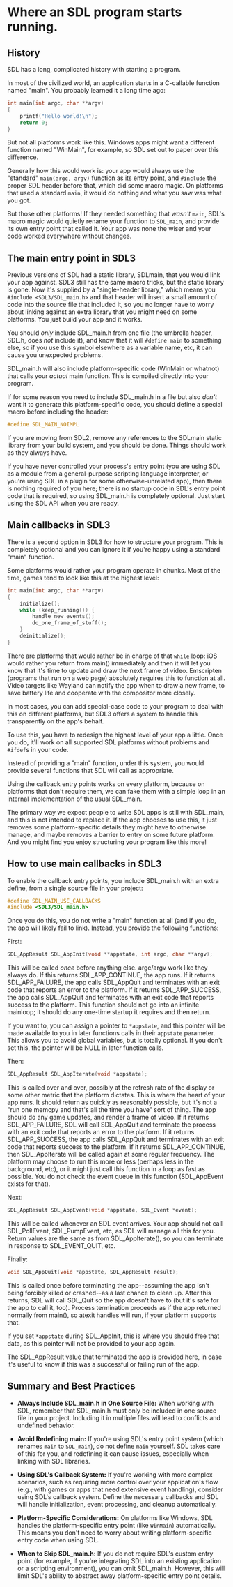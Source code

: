 # Where an SDL program starts running.

## History

SDL has a long, complicated history with starting a program.

In most of the civilized world, an application starts in a C-callable
function named "main". You probably learned it a long time ago:

```c
int main(int argc, char **argv)
{
    printf("Hello world!\n");
    return 0;
}
```

But not all platforms work like this. Windows apps might want a different
function named "WinMain", for example, so SDL set out to paper over this
difference.

Generally how this would work is: your app would always use the "standard"
`main(argc, argv)` function as its entry point, and `#include` the proper
SDL header before that, which did some macro magic. On platforms that used
a standard `main`, it would do nothing and what you saw was what you got.

But those other platforms! If they needed something that _wasn't_ `main`,
SDL's macro magic would quietly rename your function to `SDL_main`, and
provide its own entry point that called it. Your app was none the wiser and
your code worked everywhere without changes.


## The main entry point in SDL3

Previous versions of SDL had a static library, SDLmain, that you would link
your app against. SDL3 still has the same macro tricks, but the static library
is gone. Now it's supplied by a "single-header library," which means you
`#include <SDL3/SDL_main.h>` and that header will insert a small amount of
code into the source file that included it, so you no longer have to worry
about linking against an extra library that you might need on some platforms.
You just build your app and it works.

You should _only_ include SDL_main.h from one file (the umbrella header,
SDL.h, does _not_ include it), and know that it will `#define main` to
something else, so if you use this symbol elsewhere as a variable name, etc,
it can cause you unexpected problems.

SDL_main.h will also include platform-specific code (WinMain or whatnot) that
calls your _actual_ main function. This is compiled directly into your
program.

If for some reason you need to include SDL_main.h in a file but also _don't_
want it to generate this platform-specific code, you should define a special
macro before including the header:


```c
#define SDL_MAIN_NOIMPL
```

If you are moving from SDL2, remove any references to the SDLmain static
library from your build system, and you should be done. Things should work as
they always have.

If you have never controlled your process's entry point (you are using SDL
as a module from a general-purpose scripting language interpreter, or you're
using SDL in a plugin for some otherwise-unrelated app), then there is nothing
required of you here; there is no startup code in SDL's entry point code that
is required, so using SDL_main.h is completely optional. Just start using
the SDL API when you are ready.


## Main callbacks in SDL3

There is a second option in SDL3 for how to structure your program. This is
completely optional and you can ignore it if you're happy using a standard
"main" function.

Some platforms would rather your program operate in chunks. Most of the time,
games tend to look like this at the highest level:

```c
int main(int argc, char **argv)
{
    initialize();
    while (keep_running()) {
        handle_new_events();
        do_one_frame_of_stuff();
    }
    deinitialize();
}
```

There are platforms that would rather be in charge of that `while` loop:
iOS would rather you return from main() immediately and then it will let you
know that it's time to update and draw the next frame of video. Emscripten
(programs that run on a web page) absolutely requires this to function at all.
Video targets like Wayland can notify the app when to draw a new frame, to
save battery life and cooperate with the compositor more closely.

In most cases, you can add special-case code to your program to deal with this
on different platforms, but SDL3 offers a system to handle this transparently on
the app's behalf.

To use this, you have to redesign the highest level of your app a little. Once
you do, it'll work on all supported SDL platforms without problems and
`#ifdef`s in your code.

Instead of providing a "main" function, under this system, you would provide
several functions that SDL will call as appropriate.

Using the callback entry points works on every platform, because on platforms
that don't require them, we can fake them with a simple loop in an internal
implementation of the usual SDL_main.

The primary way we expect people to write SDL apps is still with SDL_main, and
this is not intended to replace it. If the app chooses to use this, it just
removes some platform-specific details they might have to otherwise manage,
and maybe removes a barrier to entry on some future platform. And you might
find you enjoy structuring your program like this more!


## How to use main callbacks in SDL3

To enable the callback entry points, you include SDL_main.h with an extra define,
from a single source file in your project:

```c
#define SDL_MAIN_USE_CALLBACKS
#include <SDL3/SDL_main.h>
```

Once you do this, you do not write a "main" function at all (and if you do,
the app will likely fail to link). Instead, you provide the following
functions:

First:

```c
SDL_AppResult SDL_AppInit(void **appstate, int argc, char **argv);
```

This will be called _once_ before anything else. argc/argv work like they
always do. If this returns SDL_APP_CONTINUE, the app runs. If it returns
SDL_APP_FAILURE, the app calls SDL_AppQuit and terminates with an exit
code that reports an error to the platform. If it returns SDL_APP_SUCCESS,
the app calls SDL_AppQuit and terminates with an exit code that reports
success to the platform. This function should not go into an infinite
mainloop; it should do any one-time startup it requires and then return.

If you want to, you can assign a pointer to `*appstate`, and this pointer
will be made available to you in later functions calls in their `appstate`
parameter. This allows you to avoid global variables, but is totally
optional. If you don't set this, the pointer will be NULL in later function
calls.


Then:

```c
SDL_AppResult SDL_AppIterate(void *appstate);
```

This is called over and over, possibly at the refresh rate of the display or
some other metric that the platform dictates. This is where the heart of your
app runs. It should return as quickly as reasonably possible, but it's not a
"run one memcpy and that's all the time you have" sort of thing. The app
should do any game updates, and render a frame of video. If it returns
SDL_APP_FAILURE, SDL will call SDL_AppQuit and terminate the process with an
exit code that reports an error to the platform. If it returns
SDL_APP_SUCCESS, the app calls SDL_AppQuit and terminates with an exit code
that reports success to the platform. If it returns SDL_APP_CONTINUE, then
SDL_AppIterate will be called again at some regular frequency. The platform
may choose to run this more or less (perhaps less in the background, etc),
or it might just call this function in a loop as fast as possible. You do
not check the  event queue in this function (SDL_AppEvent exists for that).

Next:

```c
SDL_AppResult SDL_AppEvent(void *appstate, SDL_Event *event);
```

This will be called whenever an SDL event arrives. Your app should not call
SDL_PollEvent, SDL_PumpEvent, etc, as  SDL will manage all this for you. Return
values are the same as from SDL_AppIterate(), so you can terminate in response
to SDL_EVENT_QUIT, etc.


Finally:

```c
void SDL_AppQuit(void *appstate, SDL_AppResult result);
```

This is called once before terminating the app--assuming the app isn't being
forcibly killed or crashed--as a last chance to clean up. After this returns,
SDL will call SDL_Quit so the app doesn't have to (but it's safe for the app
to call it, too). Process termination proceeds as if the app returned normally
from main(), so atexit handles will run, if your platform supports that.

If you set `*appstate` during SDL_AppInit, this is where you should free that
data, as this pointer will not be provided to your app again.

The SDL_AppResult value that terminated the app is provided here, in case
it's useful to know if this was a successful or failing run of the app.


## Summary and Best Practices

- **Always Include SDL_main.h in One Source File:** When working with SDL,
  remember that SDL_main.h must only be included in one source file in your
  project. Including it in multiple files will lead to conflicts and undefined
  behavior.

- **Avoid Redefining main:** If you're using SDL's entry point system (which
  renames `main` to `SDL_main`), do not define `main` yourself. SDL takes care
  of this for you, and redefining it can cause issues, especially when linking
  with SDL libraries.

- **Using SDL's Callback System:** If you're working with more complex
  scenarios, such as requiring more control over your application's flow
  (e.g., with games or apps that need extensive event handling), consider
  using SDL's callback system. Define the necessary callbacks and SDL will
  handle initialization, event processing, and cleanup automatically.

- **Platform-Specific Considerations:** On platforms like Windows, SDL handles
  the platform-specific entry point (like `WinMain`) automatically. This means
  you don't need to worry about writing platform-specific entry code when
  using SDL.

- **When to Skip SDL_main.h:** If you do not require SDL's custom entry point
  (for example, if you're integrating SDL into an existing application or a
  scripting environment), you can omit SDL_main.h. However, this will limit
  SDL's ability to abstract away platform-specific entry point details.

